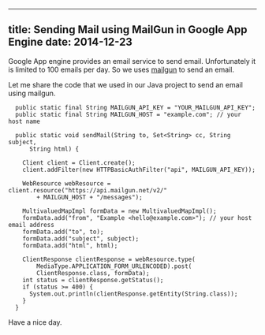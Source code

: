 ----
title: Sending Mail using MailGun in Google App Engine
date:   2014-12-23
----

Google App engine provides an email service to send email.
Unfortunately it is limited to 100 emails per day.
So we uses [mailgun](http://www.mailgun.com/) to send an email.

Let me share the code that we used in our Java project to send an email using mailgun.

```
  public static final String MAILGUN_API_KEY = "YOUR_MAILGUN_API_KEY";
  public static final String MAILGUN_HOST = "example.com"; // your host name

  public static void sendMail(String to, Set<String> cc, String subject,
      String html) {

    Client client = Client.create();
    client.addFilter(new HTTPBasicAuthFilter("api", MAILGUN_API_KEY));

    WebResource webResource = client.resource("https://api.mailgun.net/v2/"
        + MAILGUN_HOST + "/messages");

    MultivaluedMapImpl formData = new MultivaluedMapImpl();
    formData.add("from", "Example <hello@example.com>"); // your host email address
    formData.add("to", to);
    formData.add("subject", subject);
    formData.add("html", html);

    ClientResponse clientResponse = webResource.type(
        MediaType.APPLICATION_FORM_URLENCODED).post(
        ClientResponse.class, formData);
    int status = clientResponse.getStatus();
    if (status >= 400) {
      System.out.println(clientResponse.getEntity(String.class));
    }
  }
```

Have a nice day.





